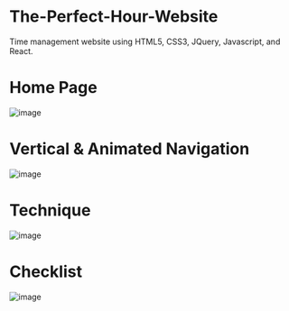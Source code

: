 # The-Perfect-Hour-Website
Time management website using HTML5, CSS3, JQuery, Javascript, and React.

# Home Page

![image](https://user-images.githubusercontent.com/17933166/34363656-15014c1e-ea4c-11e7-9a47-ac4062dc2bc7.png)

# Vertical & Animated Navigation

![image](https://user-images.githubusercontent.com/17933166/34363631-dc1de16e-ea4b-11e7-8a9f-26a033316d81.png)

# Technique

![image](https://user-images.githubusercontent.com/17933166/34364306-773acbde-ea52-11e7-8d97-36744351d60b.png)

# Checklist

![image](https://user-images.githubusercontent.com/17933166/34364320-a3737a48-ea52-11e7-9eff-8f2d7a184c1b.png)



